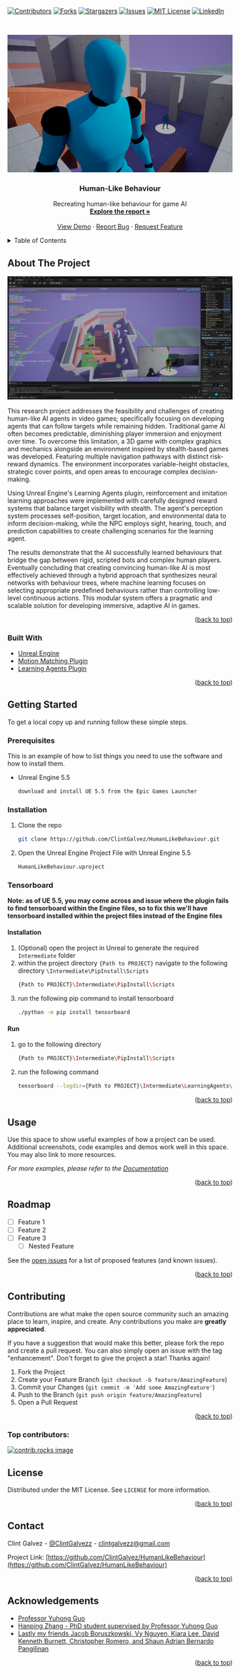 <!-- Improved compatibility of back to top link: See: https://github.com/othneildrew/Best-README-Template/pull/73 -->
<a id="readme-top"></a>
<!--
*** Thanks for checking out the Best-README-Template. If you have a suggestion
*** that would make this better, please fork the repo and create a pull request
*** or simply open an issue with the tag "enhancement".
*** Don't forget to give the project a star!
*** Thanks again! Now go create something AMAZING! :D
-->


<!-- PROJECT SHIELDS -->
<!--
*** I'm using markdown "reference style" links for readability.
*** Reference links are enclosed in brackets [ ] instead of parentheses ( ).
*** See the bottom of this document for the declaration of the reference variables
*** for contributors-url, forks-url, etc. This is an optional, concise syntax you may use.
*** https://www.markdownguide.org/basic-syntax/#reference-style-links
-->
[![Contributors][contributors-shield]][contributors-url]
[![Forks][forks-shield]][forks-url]
[![Stargazers][stars-shield]][stars-url]
[![Issues][issues-shield]][issues-url]
[![MIT License][license-shield]][license-url]
[![LinkedIn][linkedin-shield]][linkedin-url]



<!-- PROJECT LOGO -->
<br />
<p align="center">
  <a href="https://github.com/ClintGalvez/HumanLikeBehaviour">
    <img src="cover.png" alt="Cover" width="auto" height="auto">
  </a>

  <h3 align="center">Human-Like Behaviour</h3>

  <p align="center">
    Recreating human-like behaviour for game AI
    <br />
    <a href="https://docs.google.com/document/d/1C8d_nTgCR3ScNvusosiK2bYwZWZwxAmvZ2FONkGZxWc/edit?usp=sharing"><strong>Explore the report »</strong></a>
    <br />
    <br />
    <a href="https://github.com/ClintGalvez/HumanLikeBehaviour">View Demo</a>
    ·
    <a href="https://github.com/ClintGalvez/HumanLikeBehaviour/issues">Report Bug</a>
    ·
    <a href="https://github.com/ClintGalvez/HumanLikeBehaviour/issues">Request Feature</a>
  </p>
</p>



<!-- TABLE OF CONTENTS -->
<details>
  <summary>Table of Contents</summary>
  <ol>
    <li>
      <a href="#about-the-project">About The Project</a>
      <ul>
        <li><a href="#built-with">Built With</a></li>
      </ul>
    </li>
    <li>
      <a href="#getting-started">Getting Started</a>
      <ul>
        <li><a href="#prerequisites">Prerequisites</a></li>
        <li><a href="#installation">Installation</a></li>
        <li><a href="#tensorboard">Tensorboard</a></li>
      </ul>
    </li>
    <li><a href="#usage">Usage</a></li>
    <li><a href="#roadmap">Roadmap</a></li>
    <li><a href="#contributing">Contributing</a></li>
    <li><a href="#license">License</a></li>
    <li><a href="#contact">Contact</a></li>
    <li><a href="#acknowledgments">Acknowledgments</a></li>
  </ol>
</details>



<!-- ABOUT THE PROJECT -->
## About The Project

[![Human-Like Behaviour Research Project Screen Shot][project-screenshot]](https://clintgalvez.com/#projects)

This research project addresses the feasibility and challenges of creating human-like AI agents in video games; specifically focusing on developing agents that can follow targets while remaining hidden. Traditional game AI often becomes predictable, diminishing player immersion and enjoyment over time. To overcome this limitation, a 3D game with complex graphics and mechanics alongside an environment inspired by stealth-based games was developed. Featuring multiple navigation pathways with distinct risk-reward dynamics. The environment incorporates variable-height obstacles, strategic cover points, and open areas to encourage complex decision-making.

Using Unreal Engine's Learning Agents plugin, reinforcement and imitation learning approaches were implemented with carefully designed reward systems that balance target visibility with stealth. The agent's perception system processes self-position, target location, and environmental data to inform decision-making, while the NPC employs sight, hearing, touch, and prediction capabilities to create challenging scenarios for the learning agent.

The results demonstrate that the AI successfully learned behaviours that bridge the gap between rigid, scripted bots and complex human players. Eventually concluding that creating convincing human-like AI is most effectively achieved through a hybrid approach that synthesizes neural networks with behaviour trees, where machine learning focuses on selecting appropriate predefined behaviours rather than controlling low-level continuous actions. This modular system offers a pragmatic and scalable solution for developing immersive, adaptive AI in games.

<p align="right">(<a href="#readme-top">back to top</a>)</p>



### Built With

* [Unreal Engine](https://www.unrealengine.com)
* [Motion Matching Plugin](https://dev.epicgames.com/documentation/en-us/unreal-engine/motion-matching-in-unreal-engine)
* [Learning Agents Plugin](https://dev.epicgames.com/community/learning/courses/GAR/unreal-engine-learning-agents-5-5/bZnJ/unreal-engine-learning-agents-5-5)

<p align="right">(<a href="#readme-top">back to top</a>)</p>



<!-- GETTING STARTED -->
## Getting Started

To get a local copy up and running follow these simple steps.

### Prerequisites

This is an example of how to list things you need to use the software and how to install them.
* Unreal Engine 5.5
  ```sh
  download and install UE 5.5 from the Epic Games Launcher
  ```

### Installation

1. Clone the repo
    ```sh
    git clone https://github.com/ClintGalvez/HumanLikeBehaviour.git
    ```
2. Open the Unreal Engine Project File with Unreal Engine 5.5 
    ```sh
    HumanLikeBehaviour.uproject
    ```

### Tensorboard

**Note: as of UE 5.5, you may come across and issue where the plugin fails to find tensorboard within the Engine files, so to fix this we'll have tensorboard installed within the project files instead of the Engine files**

#### Installation

1. (Optional) open the project in Unreal to generate the required `Intermediate` folder
2. within the project directory `{Path to PROJECT}` navigate to the following directory `\Intermediate\PipInstall\Scripts`
    ```sh
    {Path to PROJECT}\Intermediate\PipInstall\Scripts
    ```
3. run the following pip command to install tensorboard
    ```sh
    ./python -m pip install tensorboard
    ```

#### Run

1. go to the following directory
    ```sh
    {Path to PROJECT}\Intermediate\PipInstall\Scripts
    ```
2. run the following command
    ```sh
    tensorboard --logdir={Path to PROJECT}\Intermediate\LearningAgents\TensorBoard\runs
    ```

<p align="right">(<a href="#readme-top">back to top</a>)</p>



<!-- USAGE EXAMPLES -->
## Usage

Use this space to show useful examples of how a project can be used. Additional screenshots, code examples and demos work well in this space. You may also link to more resources.

_For more examples, please refer to the [Documentation](https://example.com)_

<p align="right">(<a href="#readme-top">back to top</a>)</p>



<!-- ROADMAP -->
## Roadmap

- [ ] Feature 1
- [ ] Feature 2
- [ ] Feature 3
    - [ ] Nested Feature

See the [open issues](https://github.com/ClintGalvez/HumanLikeBehaviour/issues) for a list of proposed features (and known issues).

<p align="right">(<a href="#readme-top">back to top</a>)</p>



<!-- CONTRIBUTING -->
## Contributing

Contributions are what make the open source community such an amazing place to learn, inspire, and create. Any contributions you make are **greatly appreciated**.

If you have a suggestion that would make this better, please fork the repo and create a pull request. You can also simply open an issue with the tag "enhancement".
Don't forget to give the project a star! Thanks again!

1. Fork the Project
2. Create your Feature Branch (`git checkout -b feature/AmazingFeature`)
3. Commit your Changes (`git commit -m 'Add some AmazingFeature'`)
4. Push to the Branch (`git push origin feature/AmazingFeature`)
5. Open a Pull Request

<p align="right">(<a href="#readme-top">back to top</a>)</p>

### Top contributors:

<a href="https://github.com/github_username/repo_name/graphs/contributors">
  <img src="https://contrib.rocks/image?repo=github_username/repo_name" alt="contrib.rocks image" />
</a>



<!-- LICENSE -->
## License

Distributed under the MIT License. See `LICENSE` for more information.

<p align="right">(<a href="#readme-top">back to top</a>)</p>



<!-- CONTACT -->
## Contact

Clint Galvez - [@ClintGalvezz](https://twitter.com/ClintGalvezz) - clintgalvezz@gmail.com

Project Link: [https://github.com/ClintGalvez/HumanLikeBehaviour](https://github.com/ClintGalvez/HumanLikeBehaviour)

<p align="right">(<a href="#readme-top">back to top</a>)</p>



<!-- ACKNOWLEDGEMENTS -->
## Acknowledgements

* [Professor Yuhong Guo](https://carleton.ca/scs/people/yuhong-guo/)
* [Hanping Zhang - PhD student supervised by Professor Yuhong Guo](https://www.linkedin.com/in/jaghanpingzhang/)
* [Lastly my friends Jacob Boruszkowski, Vy Nguyen, Kiara Lee, David Kenneth Burnett, Christopher Romero, and Shaun Adrian Bernardo Pangilinan]()

<p align="right">(<a href="#readme-top">back to top</a>)</p>



<!-- MARKDOWN LINKS & IMAGES -->
<!-- https://www.markdownguide.org/basic-syntax/#reference-style-links -->
[contributors-shield]: https://img.shields.io/github/contributors/ClintGalvez/repo.svg?style=flat-square
[contributors-url]: https://github.com/ClintGalvez/HumanLikeBehaviour/graphs/contributors
[forks-shield]: https://img.shields.io/github/forks/ClintGalvez/repo.svg?style=flat-square
[forks-url]: https://github.com/ClintGalvez/HumanLikeBehaviour/network/members
[stars-shield]: https://img.shields.io/github/stars/ClintGalvez/repo.svg?style=flat-square
[stars-url]: https://github.com/ClintGalvez/HumanLikeBehaviour/stargazers
[issues-shield]: https://img.shields.io/github/issues/ClintGalvez/repo.svg?style=flat-square
[issues-url]: https://github.com/ClintGalvez/HumanLikeBehaviour/issues
[license-shield]: https://img.shields.io/github/license/ClintGalvez/repo.svg?style=flat-square
[license-url]: https://github.com/ClintGalvez/HumanLikeBehaviour/blob/master/LICENSE.txt
[linkedin-shield]: https://img.shields.io/badge/-LinkedIn-black.svg?style=flat-square&logo=linkedin&colorB=555
[linkedin-url]: https://linkedin.com/in/ClintGalvez
[project-screenshot]: project-screenshot.png
